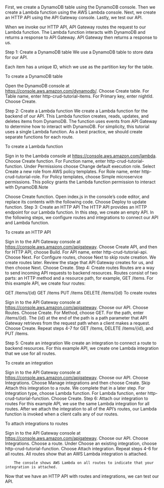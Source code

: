 First, we create a DynamoDB table using the DynamoDB console. Then we create a Lambda function using the AWS Lambda console. Next, we create an HTTP API using the API Gateway console. Lastly, we test our API.

When we invoke our HTTP API, API Gateway routes the request to our Lambda function. The Lambda function interacts with DynamoDB and returns a response to API Gateway. API Gateway then returns a response to us.

Step 1: Create a DynamoDB table
We use a DynamoDB table to store data for our API.

Each item has a unique ID, which we use as the partition key for the table.

To create a DynamoDB table

Open the DynamoDB console at https://console.aws.amazon.com/dynamodb/.
Choose Create table.
For Table name, enter http-crud-tutorial-items.
For Primary key, enter nightId.
Choose Create.

Step 2: Create a Lambda function
We create a Lambda function for the backend of our API. This Lambda function creates, reads, updates, and deletes items from DynamoDB. The function uses events from API Gateway to determine how to interact with DynamoDB. For simplicity, this tutorial uses a single Lambda function. As a best practice, we should create separate functions for each route.

To create a Lambda function

Sign in to the Lambda console at https://console.aws.amazon.com/lambda.
Choose Create function.
For Function name, enter http-crud-tutorial-function.
Under Permissions choose Change default execution role.
Select Create a new role from AWS policy templates.
For Role name, enter http-crud-tutorial-role.
For Policy templates, choose Simple microservice permissions. This policy grants the Lambda function permission to interact with DynamoDB.Note

Choose Create function.
Open index.js in the console’s code editor, and replace its contents with the following code. Choose Deploy to update function.
Step 3: Create an HTTP API
The HTTP API provides an HTTP endpoint for our Lambda function. In this step, we create an empty API. In the following steps, we configure routes and integrations to connect our API and Lambda function.

To create an HTTP API

Sign in to the API Gateway console at https://console.aws.amazon.com/apigateway.
Choose Create API, and then for HTTP API, choose Build.
For API name, enter http-crud-tutorial-api.
Choose Next.
For Configure routes, choose Next to skip route creation. We create routes later.
Review the stage that API Gateway creates for us, and then choose Next.
Choose Create.
Step 4: Create routes
Routes are a way to send incoming API requests to backend resources. Routes consist of two parts: an HTTP method and a resource path, for example, GET /items. For this example API, we create four routes:

GET /items/{id}
GET /items
PUT /items
DELETE /items/{id}
To create routes

Sign in to the API Gateway console at https://console.aws.amazon.com/apigateway.
Choose our API.
Choose Routes.
Choose Create.
For Method, choose GET.
For the path, enter /items/{id}. The {id} at the end of the path is a path parameter that API Gateway retrieves from the request path when a client makes a request.
Choose Create.
Repeat steps 4-7 for GET /items, DELETE /items/{id}, and PUT /items.

Step 5: Create an integration
We create an integration to connect a route to backend resources. For this example API, we create one Lambda integration that we use for all routes.

To create an integration

Sign in to the API Gateway console at https://console.aws.amazon.com/apigateway.
Choose our API.
Choose Integrations.
Choose Manage integrations and then choose Create.
Skip Attach this integration to a route. We complete that in a later step.
For Integration type, choose Lambda function.
For Lambda function, enter http-crud-tutorial-function.
Choose Create.
Step 6: Attach our integration to routes
For this example API, we use the same Lambda integration for all routes. After we attach the integration to all of the API’s routes, our Lambda function is invoked when a client calls any of our routes.

To attach integrations to routes

Sign in to the API Gateway console at https://console.aws.amazon.com/apigateway.
Choose our API.
Choose Integrations.
Choose a route.
Under Choose an existing integration, choose http-crud-tutorial-function.
Choose Attach integration.
Repeat steps 4-6 for all routes.
All routes show that an AWS Lambda integration is attached.


        The console shows AWS Lambda on all routes to indicate that your integration is attached.
      
Now that we have an HTTP API with routes and integrations, we can test our API.

